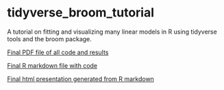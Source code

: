 # tidyverse_broom_tutorial
A tutorial on fitting and visualizing many linear models in R using tidyverse tools and the broom package.

[Final PDF file of all code and results](https://github.com/Casey-Bates/tidyverse_broom_tutorial/blob/master/tidyverse_and_broom_modeling_PDF.Rmd)

[Final R markdown file with code](https://github.com/Casey-Bates/tidyverse_broom_tutorial/blob/master/tidyverse_and_broom_modeling_PDF.Rmd)

[Final html presentation generated from R markdown](https://github.com/Casey-Bates/tidyverse_broom_tutorial/blob/master/tidyverse_and_broom_modeling.html)
